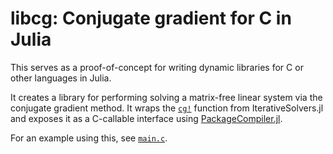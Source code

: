 # libcg: Conjugate gradient for C in Julia

This serves as a proof-of-concept for writing dynamic libraries for C or other languages in Julia.

It creates a library for performing solving a matrix-free linear system via the conjugate gradient method. It wraps the [`cg!`](https://juliamath.github.io/IterativeSolvers.jl/stable/linear_systems/cg/#CG-1) function from IterativeSolvers.jl and exposes it as a C-callable interface using [PackageCompiler.jl](https://github.com/JuliaLang/PackageCompiler.jl).

For an example using this, see [`main.c`](https://github.com/simonbyrne/cg/blob/master/main.c).
